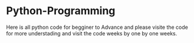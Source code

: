 # Python-Programming

Here is all python code for begginer to Advance
and
please visite the code for more understading
and
visit the code weeks by
one by one weeks.
